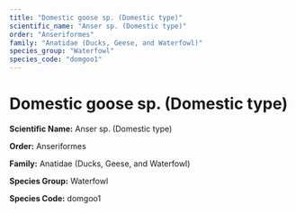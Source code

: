 ```yaml
---
title: "Domestic goose sp. (Domestic type)"
scientific_name: "Anser sp. (Domestic type)"
order: "Anseriformes"
family: "Anatidae (Ducks, Geese, and Waterfowl)"
species_group: "Waterfowl"
species_code: "domgoo1"
---
```


# Domestic goose sp. (Domestic type)

**Scientific Name:** Anser sp. (Domestic type)

**Order:** Anseriformes

**Family:** Anatidae (Ducks, Geese, and Waterfowl)

**Species Group:** Waterfowl

**Species Code:** domgoo1
